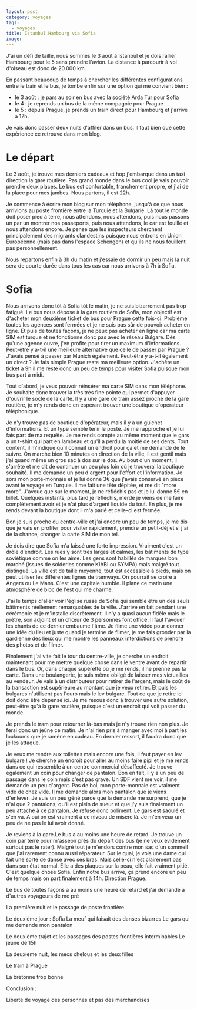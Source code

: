 ```yaml
---
layout: post
category: voyages
tags:
  - voyages
title: Istanbul Hambourg via Sofia
image:
---
```

J'ai un défi de taille, nous sommes le 3 août à Istanbul et je dois rallier Hambourg pour le 5 sans prendre l'avion. La distance à parcourir à vol d'oiseau est donc de 20.000 km. 

<!--more-->

En passant beaucoup de temps à chercher les différentes configurations entre le train et le bus, je tombe enfin sur une option qui me convient bien :
- le 3 août : je pars au soir en bus avec la société Arda Tur pour Sofia
- le 4 : je reprends un bus de la même compagnie pour Prague
- le 5 : depuis Prague, je prends un train direct pour Hambourg et j'arrive à 17h.

Je vais donc passer deux nuits d'affiler dans un bus. Il faut bien que cette expérience ce retrouve dans mon blog.

# Le départ


Le 3 août, je trouve mes derniers cadeaux et hop j'embarque dans un taxi direction la gare routière. Pas grand monde dans le bus cool je vais pouvoir prendre deux places. Le bus est confortable, franchement propre, et j'ai de la place pour mes jambes. Nous partons, il est 22h.

Je commence à écrire mon blog sur mon téléphone, jusqu'à ce que nous arrivions au poste frontière entre la Turquie et la Bulgarie. Là tout le monde doit poser pied à terre, nous attendons, nous attendons, puis nous passons un par un montrer nos passeports, puis nous attendons, le car est fouillé et nous attendons encore. Je pense que les inspecteurs cherchent principalement des migrants clandestins puisque nous entrons en Union Européenne (mais pas dans l'espace Schengen) et qu'ils ne nous fouillent pas personnellement.

Nous repartons enfin à 3h du matin et j'essaie de dormir un peu mais la nuit sera de courte durée dans tous les cas car nous arrivons à 7h à Sofia.

# Sofia

Nous arrivons donc tôt à Sofia tôt le matin, je ne suis bizarrement pas trop fatigué. Le bus nous dépose à la gare routière de Sofia, mon objectif est d'acheter mon deuxième ticket de bus pour Prague cette fois-ci. Problème toutes les agences sont fermées et je ne suis pas sûr de pouvoir acheter en ligne. Et puis de toutes façons, je ne peux pas acheter en ligne car ma carte SIM est turque et ne fonctionne donc pas avec le réseau Bulgare. Dès qu'une agence ouvre, j'en profite pour tirer un maximum d'informations. Peut-être y a-t-il une meilleure alternative que celle de passer par Prague ? J'avais pensé à passer par Munich également. Peut-être y a-t-il également un direct ? Je fais simple Prague reste ma meilleure option. J'achète un ticket à 9h il me reste donc un peu de temps pour visiter Sofia puisque mon bus part à midi.

Tout d'abord, je veux pouvoir réinsérer ma carte SIM dans mon téléphone. Je souhaite donc trouver la très très fine pointe qui permet d'appuyer d'ouvrir le socle de la carte. Il y a une gare de train assez proche de la gare routière, je m'y rends donc en espérant trouver une boutique d'opérateur téléphonique.

Je n'y trouve pas de boutique d'opérateur, mais il y a un guichet d'informations. Et un type semble tenir le poste. Je me rapproche et je lui fais part de ma requête. Je me rends compte au même moment que le gars a un t-shirt qui part en lambeau et qu'il a perdu la moitié de ses dents. Tout content, il m'indique qu'il connaît un endroit pour ça et me demande de le suivre. On marche bien 10 minutes en direction de la ville, il est gentil mais j'ai quand même un gros sac à dos sur le dos. Au bout d'un moment, il s'arrête et me dit de continuer un peu plus loin où je trouverai la boutique souhaité. Il me demande un peu d'argent pour l'effort et l'information. Je sors mon porte-monnaie et je lui donne 3€ que j'avais conservé en pièce avant le voyage en Turquie. Il me fait une tête dépitée, et me dit "more more". J'avoue que sur le moment, je ne réfléchis pas et je lui donne 5€ en billet. Quelques instants, plus tard je réfléchis, merde je viens de me faire complètement avoir et je n'ai plus d'argent liquide du tout. En plus, je me rends devant la boutique dont il m'a parlé et celle-ci est fermée.

Bon je suis proche du centre-ville et j'ai encore un peu de temps, je me dis que je vais en profiter pour visiter rapidement, prendre un petit-déj et si j'ai de la chance, changer la carte SIM de mon tel. 

Je dois dire que Sofia m'a laissé une forte impression. Vraiment c'est un drôle d'endroit. Les rues y sont très larges et calmes, les bâtiments de type soviétique comme on les aime. Les gens sont habillés de marques bon marché (issues de solderies comme KIABI ou SYMPA) mais malgré tout distingué. La ville est de taille moyenne, tout est accessible à pieds, mais on peut utiliser les différentes lignes de tramways. On pourrait se croire à Angers ou Le Mans. C'est une capitale humble. Il plane ce matin une atmosphère de bloc de l'est qui me charme.

J'ai le temps d'aller voir l'église russe de Sofia qui semble être un des seuls bâtiments réellement remarquables de la ville. J'arrive en fait pendant une cérémonie et je m'installe discrètement. Il n'y a quasi aucun fidèle mais le prêtre, son adjoint et un chœur de 3 personnes font office. Il faut l'avouer les chants de ce dernier embaume l'âme. Je filme une vidéo pour donner une idée du lieu et juste quand je termine de filmer, je me fais gronder par la gardienne des lieux qui me montre les panneaux interdictions de prendre des photos et de filmer.

Finalement j'ai vite fait le tour du centre-ville, je cherche un endroit maintenant pour me mettre quelque chose dans le ventre avant de repartir dans le bus. Or, dans chaque supérette où je me rends, il ne prenne pas la carte. Dans une boulangerie, je suis même obligé de laisser mes victuailles au vendeur. Je vais à un distributeur pour retirer de l'argent, mais le coût de la transaction est supérieure au montant que je veux retirer. Et puis les bulgares n'utilisent pas l'euro mais le lev bulgare. Tout ce que je retire ici doit donc être dépensé ici. Je me résous donc à trouver une autre solution, peut-être qu'à la gare routière, puisque c'est un endroit qui voit passer du monde.

Je prends le tram pour retourner là-bas mais je n'y trouve rien non plus. Je ferai donc un jeûne ce matin. Je n'ai rien pris à manger avec moi à part les loukoums que je ramène en cadeau. En dernier ressort, il faudra donc que je les attaque.

Je veux me rendre aux toilettes mais encore une fois, il faut payer en lev bulgare ! Je cherche un endroit pour aller au moins faire pipi et je me rends dans ce qui ressemble à un centre commercial désaffecté. Je trouve également un coin pour changer de pantalon. Bon en fait, il y a un peu de passage dans le coin mais c'est pas grave. Un SDF vient me voir, il me demande un peu d'argent. Pas de bol, mon porte-monnaie est vraiment vide de chez vide. Il me demande alors mon pantalon que je viens d'enlever. Je suis un peu gêné parce que la demande me surprend, que je n'ai que 2 pantalons, qu'il est plein de sueur et que j'y suis finalement un peu attaché à ce pantalon. Je refuse donc poliment. Le gars est saoulé et s'en va. A oui on est vraiment à ce niveau de misère là. Je m'en veux un peu de ne pas le lui avoir donné.

Je reviens à la gare.Le bus a au moins une heure de retard. Je trouve un coin par terre pour m'asseoir près du départ des bus (je ne veux évidement surtout pas le rater). Malgré tout je m'endors contre mon sac d'un sommeil que j'ai rarement connu aussi réparateur. Sur le quai, je vois une dame qui fait une sorte de danse avec ses bras. Mais celle-ci n'est clairement pas dans son état normal. Elle a des plaques sur la peau, elle fait vraiment pitié. C'est quelque chose Sofia.
Enfin notre bus arrive, ça prend encore un peu de temps mais on part finalement à 14h. Direction Prague.




Le bus de toutes façons a au moins une heure de retard et j'ai demandé à d'autres voyageurs de me pré




























La première nuit et le passage de poste frontière


Le deuxième jour : Sofia
La meuf qui faisait des danses bizarres
Le gars qui me demande mon pantalon

Le deuxième trajet et les passages des postes frontières interminables
Le jeune de 15h 

La deuxième nuit, les mecs chelous et les deux filles

Le train à Prague

La bretonne trop bonne


Conclusion : 

Liberté de voyage des personnes et pas des marchandises


